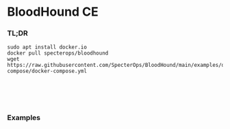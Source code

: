 # BloodHound CE

### TL;DR
```
sudo apt install docker.io
docker pull specterops/bloodhound
wget https://raw.githubusercontent.com/SpecterOps/BloodHound/main/examples/docker-compose/docker-compose.yml
```

### 
```

```

### 
```

```

### 
```

```

### Examples
```

```

### 
```

```

### 
```

```

### 
```

```

### 
```

```

### 
```

```